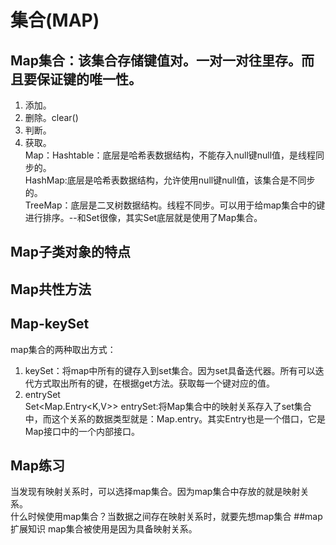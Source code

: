 # 集合(MAP)
## Map集合：该集合存储键值对。一对一对往里存。而且要保证键的唯一性。  
1. 添加。 
2. 删除。clear()  
3. 判断。  
4. 获取。  
Map：Hashtable：底层是哈希表数据结构，不能存入null键null值，是线程同步的。  
  HashMap:底层是哈希表数据结构，允许使用null键null值，该集合是不同步的。  
 TreeMap：底层是二叉树数据结构。线程不同步。可以用于给map集合中的键进行排序。--和Set很像，其实Set底层就是使用了Map集合。
## Map子类对象的特点 
## Map共性方法
## Map-keySet
map集合的两种取出方式：  
1. keySet：将map中所有的键存入到set集合。因为set具备迭代器。所有可以迭代方式取出所有的键，在根据get方法。获取每一个键对应的值。  
2. entrySet  
Set<Map.Entry<K,V>> entrySet:将Map集合中的映射关系存入了set集合中，而这个关系的数据类型就是：Map.entry。其实Entry也是一个借口，它是Map接口中的一个内部接口。  
## Map练习
当发现有映射关系时，可以选择map集合。因为map集合中存放的就是映射关系。  
什么时候使用map集合？当数据之间存在映射关系时，就要先想map集合
##map扩展知识
map集合被使用是因为具备映射关系。
